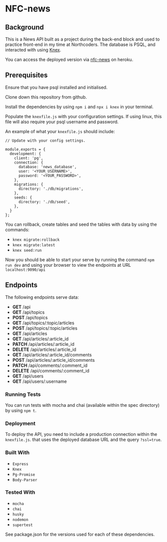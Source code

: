 # NFC-news

## Background

This is a News API built as a project during the back-end block and used to practice front-end in my time at Northcoders. The database is PSQL, and interacted with using [Knex](https://knexjs.org).

You can access the deployed version via [nfc-news](https://nfc-news.herokuapp.com/api) on heroku.

## Prerequisites

Ensure that you have psql installed and initialised.

Clone down this repository from github.

Install the dependencies by using `npm i` and `npx i knex` in your terminal.

Populate the `knexfile.js` with your configuration settings. If using linux, this file will also require your psql username and password.

An example of what your `knexfile.js` should include:
```
// Update with your config settings.

module.exports = {
  development: {
    client: 'pg',
    connection: {
      database: 'news_database',
      user: '<YOUR_USERNAME>',
      password: '<YOUR_PASSWORD>',
    },
    migrations: {
      directory: './db/migrations',
    },
    seeds: {
      directory: './db/seed',
    },
  }
};
```

You can rollback, create tables and seed the tables with data by using the commands:
- `knex migrate:rollback`
- `knex migrate:latest`
- `knex seed:run`

Now you should be able to start your serve by running the command `npm run dev` and using your browser to view the endpoints at URL `localhost:9090/api`

## Endpoints

The following endpoints serve data:
- **GET** /api 
- **GET** /api/topics
- **POST** /api/topics
- **GET** /api/topics/:topic/articles
- **POST** /api/topics/:topic/articles
- **GET** /api/articles
- **GET** /api/articles/:article_id
- **PATCH** /api/articles/:article_id
- **DELETE** /api/articles/:article_id
- **GET** /api/articles/:article_id/comments
- **POST** /api/articles/:article_id/comments
- **PATCH** /api/comments/:comment_id
- **DELETE** /api/comments/:comment_id
- **GET** /api/users
- **GET** /api/users/:username

### Running Tests

You can run tests with mocha and chai (available within the spec directory) by using `npm t`.

### Deployment

To deploy the API, you need to include a production connection within the `knexfile.js`. that uses the deployed database URL and the query `?ssl=true`.

### Built With
- `Express`
- `Knex`
- `Pg-Promise`
- `Body-Parser`

### Tested With
- `mocha`
- `chai`
- `husky`
- `nodemon`
- `supertest`

See package.json for the versions used for each of these dependencies.